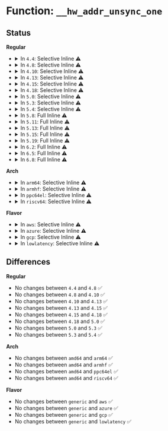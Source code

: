 # Function: <code>__hw_addr_unsync_one</code>

## Status
<b>Regular</b>
<ul>
<li>
<details>
<summary>In <code>4.4</code>: Selective Inline ⚠️</summary>

```c
void __hw_addr_unsync_one(struct netdev_hw_addr_list *to_list, struct netdev_hw_addr_list *from_list, struct netdev_hw_addr *ha, int addr_len);
```

**Collision:** Unique Static

**Inline:** Selective

**Transformation:** False

**Instances:**

```
In net/core/dev_addr_lists.c (ffffffff817231c0)
Location: net/core/dev_addr_lists.c:156
Inline: True
Direct callers:
  - net/core/dev_addr_lists.c:__hw_addr_sync
  - net/core/dev_addr_lists.c:__hw_addr_unsync
  - net/core/dev_addr_lists.c:__hw_addr_sync_multiple
```
**Symbols:**

```
ffffffff817231c0-ffffffff81723206: __hw_addr_unsync_one (STB_LOCAL)
```
</details>
</li>
<li>
<details>
<summary>In <code>4.8</code>: Selective Inline ⚠️</summary>

```c
void __hw_addr_unsync_one(struct netdev_hw_addr_list *to_list, struct netdev_hw_addr_list *from_list, struct netdev_hw_addr *ha, int addr_len);
```

**Collision:** Unique Static

**Inline:** Selective

**Transformation:** False

**Instances:**

```
In net/core/dev_addr_lists.c (ffffffff8178cc20)
Location: net/core/dev_addr_lists.c:156
Inline: True
Direct callers:
  - net/core/dev_addr_lists.c:__hw_addr_unsync
  - net/core/dev_addr_lists.c:__hw_addr_sync
  - net/core/dev_addr_lists.c:__hw_addr_sync_multiple
```
**Symbols:**

```
ffffffff8178cc20-ffffffff8178cc66: __hw_addr_unsync_one (STB_LOCAL)
```
</details>
</li>
<li>
<details>
<summary>In <code>4.10</code>: Selective Inline ⚠️</summary>

```c
void __hw_addr_unsync_one(struct netdev_hw_addr_list *to_list, struct netdev_hw_addr_list *from_list, struct netdev_hw_addr *ha, int addr_len);
```

**Collision:** Unique Static

**Inline:** Selective

**Transformation:** False

**Instances:**

```
In net/core/dev_addr_lists.c (ffffffff817ba4f0)
Location: net/core/dev_addr_lists.c:156
Inline: True
Direct callers:
  - net/core/dev_addr_lists.c:__hw_addr_unsync
  - net/core/dev_addr_lists.c:__hw_addr_sync
  - net/core/dev_addr_lists.c:__hw_addr_sync_multiple
```
**Symbols:**

```
ffffffff817ba4f0-ffffffff817ba536: __hw_addr_unsync_one (STB_LOCAL)
```
</details>
</li>
<li>
<details>
<summary>In <code>4.13</code>: Selective Inline ⚠️</summary>

```c
void __hw_addr_unsync_one(struct netdev_hw_addr_list *to_list, struct netdev_hw_addr_list *from_list, struct netdev_hw_addr *ha, int addr_len);
```

**Collision:** Unique Static

**Inline:** Selective

**Transformation:** False

**Instances:**

```
In net/core/dev_addr_lists.c (ffffffff817d8ff0)
Location: net/core/dev_addr_lists.c:156
Inline: True
Direct callers:
  - net/core/dev_addr_lists.c:__hw_addr_unsync
  - net/core/dev_addr_lists.c:__hw_addr_sync
  - net/core/dev_addr_lists.c:__hw_addr_sync_multiple
```
**Symbols:**

```
ffffffff817d8ff0-ffffffff817d9036: __hw_addr_unsync_one (STB_LOCAL)
```
</details>
</li>
<li>
<details>
<summary>In <code>4.15</code>: Selective Inline ⚠️</summary>

```c
void __hw_addr_unsync_one(struct netdev_hw_addr_list *to_list, struct netdev_hw_addr_list *from_list, struct netdev_hw_addr *ha, int addr_len);
```

**Collision:** Unique Static

**Inline:** Selective

**Transformation:** False

**Instances:**

```
In net/core/dev_addr_lists.c (ffffffff81853700)
Location: net/core/dev_addr_lists.c:156
Inline: True
Direct callers:
  - net/core/dev_addr_lists.c:__hw_addr_unsync
  - net/core/dev_addr_lists.c:__hw_addr_sync
  - net/core/dev_addr_lists.c:__hw_addr_sync_multiple
```
**Symbols:**

```
ffffffff81853700-ffffffff81853746: __hw_addr_unsync_one (STB_LOCAL)
```
</details>
</li>
<li>
<details>
<summary>In <code>4.18</code>: Selective Inline ⚠️</summary>

```c
void __hw_addr_unsync_one(struct netdev_hw_addr_list *to_list, struct netdev_hw_addr_list *from_list, struct netdev_hw_addr *ha, int addr_len);
```

**Collision:** Unique Static

**Inline:** Selective

**Transformation:** False

**Instances:**

```
In net/core/dev_addr_lists.c (ffffffff8189ee40)
Location: net/core/dev_addr_lists.c:156
Inline: True
Direct callers:
  - net/core/dev_addr_lists.c:__hw_addr_unsync
  - net/core/dev_addr_lists.c:__hw_addr_sync
  - net/core/dev_addr_lists.c:__hw_addr_sync_multiple
```
**Symbols:**

```
ffffffff8189ee40-ffffffff8189ee86: __hw_addr_unsync_one (STB_LOCAL)
```
</details>
</li>
<li>
<details>
<summary>In <code>5.0</code>: Selective Inline ⚠️</summary>

```c
void __hw_addr_unsync_one(struct netdev_hw_addr_list *to_list, struct netdev_hw_addr_list *from_list, struct netdev_hw_addr *ha, int addr_len);
```

**Collision:** Unique Static

**Inline:** Selective

**Transformation:** False

**Instances:**

```
In net/core/dev_addr_lists.c (ffffffff818c1800)
Location: net/core/dev_addr_lists.c:156
Inline: True
Direct callers:
  - net/core/dev_addr_lists.c:__hw_addr_unsync
  - net/core/dev_addr_lists.c:__hw_addr_sync
  - net/core/dev_addr_lists.c:__hw_addr_sync_multiple
```
**Symbols:**

```
ffffffff818c1800-ffffffff818c1846: __hw_addr_unsync_one (STB_LOCAL)
```
</details>
</li>
<li>
<details>
<summary>In <code>5.3</code>: Selective Inline ⚠️</summary>

```c
void __hw_addr_unsync_one(struct netdev_hw_addr_list *to_list, struct netdev_hw_addr_list *from_list, struct netdev_hw_addr *ha, int addr_len);
```

**Collision:** Unique Static

**Inline:** Selective

**Transformation:** False

**Instances:**

```
In net/core/dev_addr_lists.c (ffffffff8190df30)
Location: net/core/dev_addr_lists.c:152
Inline: True
Direct callers:
  - net/core/dev_addr_lists.c:__hw_addr_unsync
  - net/core/dev_addr_lists.c:__hw_addr_sync
  - net/core/dev_addr_lists.c:__hw_addr_sync_multiple
```
**Symbols:**

```
ffffffff8190df30-ffffffff8190df7d: __hw_addr_unsync_one (STB_LOCAL)
```
</details>
</li>
<li>
<details>
<summary>In <code>5.4</code>: Selective Inline ⚠️</summary>

```c
void __hw_addr_unsync_one(struct netdev_hw_addr_list *to_list, struct netdev_hw_addr_list *from_list, struct netdev_hw_addr *ha, int addr_len);
```

**Collision:** Unique Static

**Inline:** Selective

**Transformation:** False

**Instances:**

```
In net/core/dev_addr_lists.c (ffffffff81940570)
Location: net/core/dev_addr_lists.c:152
Inline: True
Direct callers:
  - net/core/dev_addr_lists.c:__hw_addr_unsync
  - net/core/dev_addr_lists.c:__hw_addr_sync
  - net/core/dev_addr_lists.c:__hw_addr_sync_multiple
```
**Symbols:**

```
ffffffff81940570-ffffffff819405bd: __hw_addr_unsync_one (STB_LOCAL)
```
</details>
</li>
<li>
<details>
<summary>In <code>5.8</code>: Full Inline ⚠️</summary>

**Collision:** Unique Static

**Inline:** Full

**Transformation:** False

**Instances:**

```
In net/core/dev_addr_lists.c (ffffffff81a100b0)
Location: net/core/dev_addr_lists.c:152
Inline: True
Inline callers:
  - net/core/dev_addr_lists.c:__hw_addr_unsync
  - net/core/dev_addr_lists.c:__hw_addr_unsync
  - net/core/dev_addr_lists.c:__hw_addr_sync
  - net/core/dev_addr_lists.c:__hw_addr_sync
  - net/core/dev_addr_lists.c:__hw_addr_sync_multiple
  - net/core/dev_addr_lists.c:__hw_addr_sync_multiple
```
</details>
</li>
<li>
<details>
<summary>In <code>5.11</code>: Full Inline ⚠️</summary>

**Collision:** Unique Static

**Inline:** Full

**Transformation:** False

**Instances:**

```
In net/core/dev_addr_lists.c (ffffffff81a10470)
Location: net/core/dev_addr_lists.c:152
Inline: True
Inline callers:
  - net/core/dev_addr_lists.c:__hw_addr_unsync
  - net/core/dev_addr_lists.c:__hw_addr_unsync
  - net/core/dev_addr_lists.c:__hw_addr_sync
  - net/core/dev_addr_lists.c:__hw_addr_sync
  - net/core/dev_addr_lists.c:__hw_addr_sync_multiple
  - net/core/dev_addr_lists.c:__hw_addr_sync_multiple
```
</details>
</li>
<li>
<details>
<summary>In <code>5.13</code>: Full Inline ⚠️</summary>

**Collision:** Unique Static

**Inline:** Full

**Transformation:** False

**Instances:**

```
In net/core/dev_addr_lists.c (ffffffff819f72e0)
Location: net/core/dev_addr_lists.c:152
Inline: True
Inline callers:
  - net/core/dev_addr_lists.c:__hw_addr_unsync
  - net/core/dev_addr_lists.c:__hw_addr_unsync
  - net/core/dev_addr_lists.c:__hw_addr_sync
  - net/core/dev_addr_lists.c:__hw_addr_sync
  - net/core/dev_addr_lists.c:__hw_addr_sync_multiple
  - net/core/dev_addr_lists.c:__hw_addr_sync_multiple
```
</details>
</li>
<li>
<details>
<summary>In <code>5.15</code>: Full Inline ⚠️</summary>

**Collision:** Unique Static

**Inline:** Full

**Transformation:** False

**Instances:**

```
In net/core/dev_addr_lists.c (ffffffff81aa8f50)
Location: net/core/dev_addr_lists.c:223
Inline: True
Inline callers:
  - net/core/dev_addr_lists.c:__hw_addr_unsync
  - net/core/dev_addr_lists.c:__hw_addr_unsync
  - net/core/dev_addr_lists.c:__hw_addr_sync
  - net/core/dev_addr_lists.c:__hw_addr_sync
  - net/core/dev_addr_lists.c:__hw_addr_sync_multiple
  - net/core/dev_addr_lists.c:__hw_addr_sync_multiple
```
</details>
</li>
<li>
<details>
<summary>In <code>5.19</code>: Full Inline ⚠️</summary>

**Collision:** Unique Static

**Inline:** Full

**Transformation:** False

**Instances:**

```
In net/core/dev_addr_lists.c (ffffffff81c210ae)
Location: net/core/dev_addr_lists.c:229
Inline: True
Inline callers:
  - net/core/dev_addr_lists.c:__hw_addr_unsync
  - net/core/dev_addr_lists.c:__hw_addr_unsync
  - net/core/dev_addr_lists.c:__hw_addr_sync
  - net/core/dev_addr_lists.c:__hw_addr_sync
  - net/core/dev_addr_lists.c:__hw_addr_sync_multiple
  - net/core/dev_addr_lists.c:__hw_addr_sync_multiple
```
</details>
</li>
<li>
<details>
<summary>In <code>6.2</code>: Full Inline ⚠️</summary>

**Collision:** Unique Static

**Inline:** Full

**Transformation:** False

**Instances:**

```
In net/core/dev_addr_lists.c (ffffffff81dd314e)
Location: net/core/dev_addr_lists.c:229
Inline: True
Inline callers:
  - net/core/dev_addr_lists.c:__hw_addr_unsync
  - net/core/dev_addr_lists.c:__hw_addr_unsync
  - net/core/dev_addr_lists.c:__hw_addr_sync
  - net/core/dev_addr_lists.c:__hw_addr_sync
  - net/core/dev_addr_lists.c:__hw_addr_sync_multiple
  - net/core/dev_addr_lists.c:__hw_addr_sync_multiple
```
</details>
</li>
<li>
<details>
<summary>In <code>6.5</code>: Full Inline ⚠️</summary>

**Collision:** Unique Static

**Inline:** Full

**Transformation:** False

**Instances:**

```
In net/core/dev_addr_lists.c (ffffffff81e43d1e)
Location: net/core/dev_addr_lists.c:229
Inline: True
Inline callers:
  - net/core/dev_addr_lists.c:__hw_addr_unsync
  - net/core/dev_addr_lists.c:__hw_addr_unsync
  - net/core/dev_addr_lists.c:__hw_addr_sync
  - net/core/dev_addr_lists.c:__hw_addr_sync
  - net/core/dev_addr_lists.c:__hw_addr_sync_multiple
  - net/core/dev_addr_lists.c:__hw_addr_sync_multiple
```
</details>
</li>
<li>
<details>
<summary>In <code>6.8</code>: Full Inline ⚠️</summary>

**Collision:** Unique Static

**Inline:** Full

**Transformation:** False

**Instances:**

```
In net/core/dev_addr_lists.c (ffffffff81f0296e)
Location: net/core/dev_addr_lists.c:229
Inline: True
Inline callers:
  - net/core/dev_addr_lists.c:__hw_addr_unsync
  - net/core/dev_addr_lists.c:__hw_addr_unsync
  - net/core/dev_addr_lists.c:__hw_addr_sync
  - net/core/dev_addr_lists.c:__hw_addr_sync
  - net/core/dev_addr_lists.c:__hw_addr_sync_multiple
  - net/core/dev_addr_lists.c:__hw_addr_sync_multiple
```
</details>
</li>
</ul>
<b>Arch</b>
<ul>
<li>
<details>
<summary>In <code>arm64</code>: Selective Inline ⚠️</summary>

```c
void __hw_addr_unsync_one(struct netdev_hw_addr_list *to_list, struct netdev_hw_addr_list *from_list, struct netdev_hw_addr *ha, int addr_len);
```

**Collision:** Unique Static

**Inline:** Selective

**Transformation:** False

**Instances:**

```
In net/core/dev_addr_lists.c (ffff800010bdf2d0)
Location: net/core/dev_addr_lists.c:152
Inline: True
Direct callers:
  - net/core/dev_addr_lists.c:__hw_addr_unsync
  - net/core/dev_addr_lists.c:__hw_addr_sync
  - net/core/dev_addr_lists.c:__hw_addr_sync_multiple
```
**Symbols:**

```
ffff800010bdf2d0-ffff800010bdf348: __hw_addr_unsync_one (STB_LOCAL)
```
</details>
</li>
<li>
<details>
<summary>In <code>armhf</code>: Selective Inline ⚠️</summary>

```c
void __hw_addr_unsync_one(struct netdev_hw_addr_list *to_list, struct netdev_hw_addr_list *from_list, struct netdev_hw_addr *ha, int addr_len);
```

**Collision:** Unique Static

**Inline:** Selective

**Transformation:** False

**Instances:**

```
In net/core/dev_addr_lists.c (c0cfa2d0)
Location: net/core/dev_addr_lists.c:152
Inline: True
Direct callers:
  - net/core/dev_addr_lists.c:__hw_addr_unsync
  - net/core/dev_addr_lists.c:__hw_addr_sync
  - net/core/dev_addr_lists.c:__hw_addr_sync_multiple
```
**Symbols:**

```
c0cfa2d0-c0cfa344: __hw_addr_unsync_one (STB_LOCAL)
```
</details>
</li>
<li>
<details>
<summary>In <code>ppc64el</code>: Selective Inline ⚠️</summary>

```c
void __hw_addr_unsync_one(struct netdev_hw_addr_list *to_list, struct netdev_hw_addr_list *from_list, struct netdev_hw_addr *ha, int addr_len);
```

**Collision:** Unique Static

**Inline:** Selective

**Transformation:** False

**Instances:**

```
In net/core/dev_addr_lists.c (c000000000cc07e0)
Location: net/core/dev_addr_lists.c:152
Inline: True
Direct callers:
  - net/core/dev_addr_lists.c:__hw_addr_unsync
  - net/core/dev_addr_lists.c:__hw_addr_sync
  - net/core/dev_addr_lists.c:__hw_addr_sync_multiple
```
**Symbols:**

```
c000000000cc07e0-c000000000cc0888: __hw_addr_unsync_one (STB_LOCAL)
```
</details>
</li>
<li>
<details>
<summary>In <code>riscv64</code>: Selective Inline ⚠️</summary>

```c
void __hw_addr_unsync_one(struct netdev_hw_addr_list *to_list, struct netdev_hw_addr_list *from_list, struct netdev_hw_addr *ha, int addr_len);
```

**Collision:** Unique Static

**Inline:** Selective

**Transformation:** False

**Instances:**

```
In net/core/dev_addr_lists.c (ffffffe00076641e)
Location: net/core/dev_addr_lists.c:152
Inline: True
Direct callers:
  - net/core/dev_addr_lists.c:__hw_addr_unsync
  - net/core/dev_addr_lists.c:__hw_addr_sync
  - net/core/dev_addr_lists.c:__hw_addr_sync_multiple
```
**Symbols:**

```
ffffffe00076641e-ffffffe00076648a: __hw_addr_unsync_one (STB_LOCAL)
```
</details>
</li>
</ul>
<b>Flavor</b>
<ul>
<li>
<details>
<summary>In <code>aws</code>: Selective Inline ⚠️</summary>

```c
void __hw_addr_unsync_one(struct netdev_hw_addr_list *to_list, struct netdev_hw_addr_list *from_list, struct netdev_hw_addr *ha, int addr_len);
```

**Collision:** Unique Static

**Inline:** Selective

**Transformation:** False

**Instances:**

```
In net/core/dev_addr_lists.c (ffffffff818e0540)
Location: net/core/dev_addr_lists.c:152
Inline: True
Direct callers:
  - net/core/dev_addr_lists.c:__hw_addr_unsync
  - net/core/dev_addr_lists.c:__hw_addr_sync
  - net/core/dev_addr_lists.c:__hw_addr_sync_multiple
```
**Symbols:**

```
ffffffff818e0540-ffffffff818e058d: __hw_addr_unsync_one (STB_LOCAL)
```
</details>
</li>
<li>
<details>
<summary>In <code>azure</code>: Selective Inline ⚠️</summary>

```c
void __hw_addr_unsync_one(struct netdev_hw_addr_list *to_list, struct netdev_hw_addr_list *from_list, struct netdev_hw_addr *ha, int addr_len);
```

**Collision:** Unique Static

**Inline:** Selective

**Transformation:** False

**Instances:**

```
In net/core/dev_addr_lists.c (ffffffff8189a380)
Location: net/core/dev_addr_lists.c:152
Inline: True
Direct callers:
  - net/core/dev_addr_lists.c:__hw_addr_unsync
  - net/core/dev_addr_lists.c:__hw_addr_sync
  - net/core/dev_addr_lists.c:__hw_addr_sync_multiple
```
**Symbols:**

```
ffffffff8189a380-ffffffff8189a3cd: __hw_addr_unsync_one (STB_LOCAL)
```
</details>
</li>
<li>
<details>
<summary>In <code>gcp</code>: Selective Inline ⚠️</summary>

```c
void __hw_addr_unsync_one(struct netdev_hw_addr_list *to_list, struct netdev_hw_addr_list *from_list, struct netdev_hw_addr *ha, int addr_len);
```

**Collision:** Unique Static

**Inline:** Selective

**Transformation:** False

**Instances:**

```
In net/core/dev_addr_lists.c (ffffffff81931570)
Location: net/core/dev_addr_lists.c:152
Inline: True
Direct callers:
  - net/core/dev_addr_lists.c:__hw_addr_unsync
  - net/core/dev_addr_lists.c:__hw_addr_sync
  - net/core/dev_addr_lists.c:__hw_addr_sync_multiple
```
**Symbols:**

```
ffffffff81931570-ffffffff819315bd: __hw_addr_unsync_one (STB_LOCAL)
```
</details>
</li>
<li>
<details>
<summary>In <code>lowlatency</code>: Selective Inline ⚠️</summary>

```c
void __hw_addr_unsync_one(struct netdev_hw_addr_list *to_list, struct netdev_hw_addr_list *from_list, struct netdev_hw_addr *ha, int addr_len);
```

**Collision:** Unique Static

**Inline:** Selective

**Transformation:** False

**Instances:**

```
In net/core/dev_addr_lists.c (ffffffff81952c40)
Location: net/core/dev_addr_lists.c:152
Inline: True
Direct callers:
  - net/core/dev_addr_lists.c:__hw_addr_unsync
  - net/core/dev_addr_lists.c:__hw_addr_sync
  - net/core/dev_addr_lists.c:__hw_addr_sync_multiple
```
**Symbols:**

```
ffffffff81952c40-ffffffff81952c8d: __hw_addr_unsync_one (STB_LOCAL)
```
</details>
</li>
</ul>

## Differences
<b>Regular</b>
<ul>
<li>
No changes between <code>4.4</code> and <code>4.8</code> ✅
</li>
<li>
No changes between <code>4.8</code> and <code>4.10</code> ✅
</li>
<li>
No changes between <code>4.10</code> and <code>4.13</code> ✅
</li>
<li>
No changes between <code>4.13</code> and <code>4.15</code> ✅
</li>
<li>
No changes between <code>4.15</code> and <code>4.18</code> ✅
</li>
<li>
No changes between <code>4.18</code> and <code>5.0</code> ✅
</li>
<li>
No changes between <code>5.0</code> and <code>5.3</code> ✅
</li>
<li>
No changes between <code>5.3</code> and <code>5.4</code> ✅
</li>
</ul>
<b>Arch</b>
<ul>
<li>
No changes between <code>amd64</code> and <code>arm64</code> ✅
</li>
<li>
No changes between <code>amd64</code> and <code>armhf</code> ✅
</li>
<li>
No changes between <code>amd64</code> and <code>ppc64el</code> ✅
</li>
<li>
No changes between <code>amd64</code> and <code>riscv64</code> ✅
</li>
</ul>
<b>Flavor</b>
<ul>
<li>
No changes between <code>generic</code> and <code>aws</code> ✅
</li>
<li>
No changes between <code>generic</code> and <code>azure</code> ✅
</li>
<li>
No changes between <code>generic</code> and <code>gcp</code> ✅
</li>
<li>
No changes between <code>generic</code> and <code>lowlatency</code> ✅
</li>
</ul>
